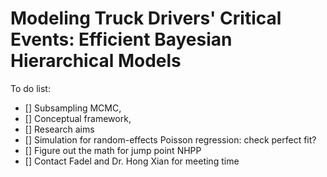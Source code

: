 # Modeling Truck Drivers' Critical Events: Efficient Bayesian Hierarchical Models

To do list:

- [] Subsampling MCMC,
- [] Conceptual framework,
- [] Research aims
- [] Simulation for random-effects Poisson regression: check perfect fit?
- [] Figure out the math for jump point NHPP
- [] Contact Fadel and Dr. Hong Xian for meeting time
